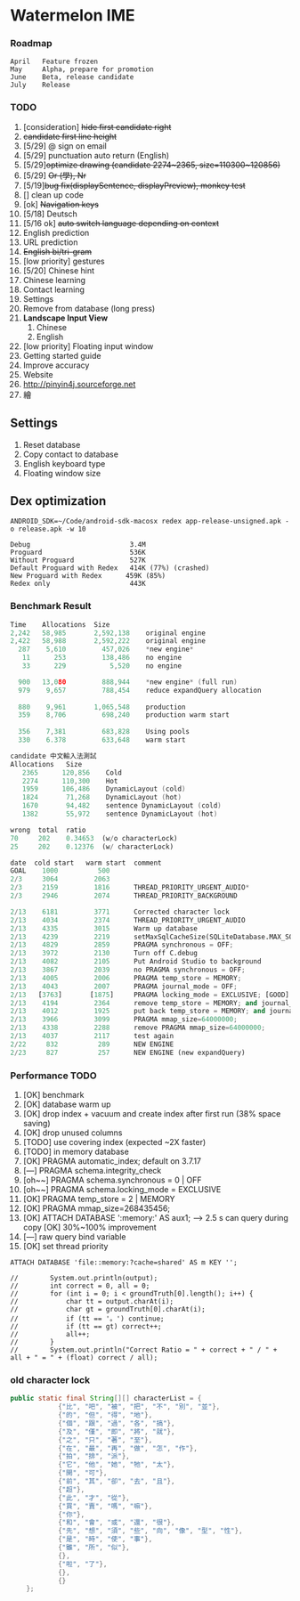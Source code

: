 # Watermelon IME

### Roadmap

``` 
April	Feature frozen
May		Alpha, prepare for promotion
June	Beta, release candidate
July	Release
```

### TODO

1. [consideration] ~~hide first candidate right~~
2. ~~candidate first line height~~
3. [5/29] @ sign on email
4. [5/29] punctuation auto return (English)
5. [5/29]~~optimize drawing (candidate 2274~2365, size=110300~120856)~~
6. [5/29] ~~Or (學), Nr~~
7. [5/19]~~bug fix(displaySentence, displayPreview), monkey test~~
8. [] clean up code
9. [ok] ~~Navigation keys~~
10. [5/18] Deutsch
11. [5/16 ok] ~~auto switch language depending on context~~
12. English prediction
13. URL prediction
14. ~~English bi/tri-gram~~
15. [low priority] gestures
16. [5/20] Chinese hint
17. Chinese learning 
18. Contact learning
19. Settings
20. Remove from database (long press)
21. __Landscape Input View__
    1. Chinese
    2. English
22. [low priority] Floating input window
23. Getting started guide
24. Improve accuracy
25. Website
26. http://pinyin4j.sourceforge.net
27. 繪

## Settings

1. Reset database
2. Copy contact to database
3. English keyboard type
4. Floating window size

## Dex optimization

```shell
ANDROID_SDK=~/Code/android-sdk-macosx redex app-release-unsigned.apk -o release.apk -w 10
```

```
Debug                         3.4M
Proguard                      536K
Without Proguard              527K
Default Proguard with Redex   414K (77%) (crashed)
New Proguard with Redex		 459K (85%)
Redex only                    443K
```



### Benchmark Result

``` c
Time    Allocations  Size
2,242   58,985       2,592,138    original engine
2,422   58,988       2,592,222    original engine
  287    5,610         457,026    *new engine*
   11      253         138,486    no engine
   33      229           5,520    no engine

  900   13,080         888,944    *new engine* (full run)
  979    9,657         788,454    reduce expandQuery allocation
    
  880    9,961       1,065,548    production
  359    8,706         698,240    production warm start
    
  356    7,381         683,828    Using pools
  330    6.378         633,648    warm start
```

```c
candidate 中文輸入法測試
Allocations   Size
   2365      120,856    Cold
   2274      110,300    Hot
   1959      106,486    DynamicLayout (cold)
   1824       71,268    DynamicLayout (hot)
   1670       94,482    sentence DynamicLayout (cold)
   1382       55,972    sentence DynamicLayout (hot)
```



``` python
wrong  total  ratio
70     202    0.34653  (w/o characterLock)
25     202    0.12376  (w/ characterLock)
```

``` python
date  cold start   warm start  comment
GOAL    1000          500
2/3     3064         2063
2/3     2159         1816      THREAD_PRIORITY_URGENT_AUDIO*
2/3     2946         2074      THREAD_PRIORITY_BACKGROUND

2/13    6181         3771      Corrected character lock
2/13    4034         2374      THREAD_PRIORITY_URGENT_AUDIO
2/13    4335         3015      Warm up database
2/13    4239         2219      setMaxSqlCacheSize(SQLiteDatabase.MAX_SQL_CACHE_SIZE)
2/13    4829         2859      PRAGMA synchronous = OFF;
2/13    3972         2130      Turn off C.debug
2/13    4082         2105      Put Android Studio to background
2/13    3867         2039      no PRAGMA synchronous = OFF;
2/13    4005         2006      PRAGMA temp_store = MEMORY;
2/13    4043         2007      PRAGMA journal_mode = OFF;
2/13   [3763]       [1875]     PRAGMA locking_mode = EXCLUSIVE; [GOOD]
2/13    4194         2364      remove temp_store = MEMORY; and journal_mode = OFF;
2/13    4012         1925      put back temp_store = MEMORY; and journal_mode = OFF;
2/13    3966         3099      PRAGMA mmap_size=64000000;
2/13    4338         2288      remove PRAGMA mmap_size=64000000;
2/13    4037         2117      test again
2/22     832          289      NEW ENGINE
2/23     827          257      NEW ENGINE (new expandQuery)
```



### Performance TODO

1. [OK] benchmark
2. [OK] database warm up
3. [OK] drop index + vacuum and create index after first run (38% space saving)
4. [OK] drop unused columns
5. [TODO] use covering index (expected ~2X faster)
6. [TODO] in memory database
7. [OK] PRAGMA automatic_index; default on 3.7.17
8. [—] PRAGMA schema.integrity_check
9. [oh~~] PRAGMA schema.synchronous = 0 | OFF
10. [oh~~] PRAGMA schema.locking_mode = EXCLUSIVE
11. [OK] PRAGMA temp_store = 2 | MEMORY
12. [OK] PRAGMA mmap_size=268435456;
13. [OK] ATTACH DATABASE ':memory:' AS aux1; —> 2.5 s can query during copy [OK] 30%~100% improvement
14. [—] raw query bind variable
15. [OK] set thread priority

``` 
ATTACH DATABASE 'file::memory:?cache=shared' AS m KEY '';
```

``` 
//        System.out.println(output);
//        int correct = 0, all = 0;
//        for (int i = 0; i < groundTruth[0].length(); i++) {
//            char tt = output.charAt(i);
//            char gt = groundTruth[0].charAt(i);
//            if (tt == '。') continue;
//            if (tt == gt) correct++;
//            all++;
//        }
//        System.out.println("Correct Ratio = " + correct + " / " + all + " = " + (float) correct / all);
```
### old character lock

```java
public static final String[][] characterList = {
            {"比", "吧", "被", "把", "不", "別", "並"},
            {"的", "但", "得", "地"},
            {"個", "跟", "過", "各", "搞"},
            {"及", "僅", "即", "將", "就"},
            {"之", "只", "著", "至"},
            {"在", "最", "再", "做", "怎", "作"},
            {"拍", "排", "派"},
            {"它", "他", "她", "牠", "太"},
            {"開", "可"},
            {"前", "其", "卻", "去", "且"},
            {"超"},
            {"此", "才", "從"},
            {"買", "賣", "嗎", "嘛"},
            {"你"},
            {"和", "會", "或", "還", "很"},
            {"先", "想", "須", "些", "向", "像", "型", "性"},
            {"是", "時", "使", "事"},
            {"雖", "所", "似"},
            {},
            {"啦", "了"},
            {},
            {}
    };
```

